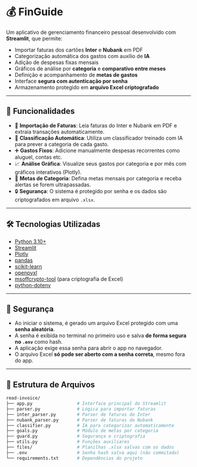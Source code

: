 # 💰 FinGuide

Um aplicativo de gerenciamento financeiro pessoal desenvolvido com **Streamlit**, que permite:

- Importar faturas dos cartões **Inter** e **Nubank** em PDF
- Categorização automática dos gastos com auxílio de **IA**
- Adição de despesas fixas mensais
- Gráficos de análise por **categoria** e **comparativo entre meses**
- Definição e acompanhamento de **metas de gastos**
- Interface **segura com autenticação por senha**
- Armazenamento protegido em **arquivo Excel criptografado**

---

## 🚀 Funcionalidades

- 📂 **Importação de Faturas**: Leia faturas do Inter e Nubank em PDF e extraia transações automaticamente.
- 🤖 **Classificação Automática**: Utiliza um classificador treinado com IA para prever a categoria de cada gasto.
- ➕ **Gastos Fixos**: Adicione manualmente despesas recorrentes como aluguel, contas etc.
- 📈 **Análise Gráfica**: Visualize seus gastos por categoria e por mês com gráficos interativos (Plotly).
- 🎯 **Metas de Categoria**: Defina metas mensais por categoria e receba alertas se forem ultrapassadas.
- 🔒 **Segurança**: O sistema é protegido por senha e os dados são criptografados em arquivo `.xlsx`.

---

## 🛠️ Tecnologias Utilizadas

- [Python 3.10+](https://www.python.org/)
- [Streamlit](https://streamlit.io/)
- [Plotly](https://plotly.com/python/)
- [pandas](https://pandas.pydata.org/)
- [scikit-learn](https://scikit-learn.org/)
- [openpyxl](https://openpyxl.readthedocs.io/)
- [msoffcrypto-tool](https://github.com/nolze/msoffcrypto-tool) (para criptografia de Excel)
- [python-dotenv](https://pypi.org/project/python-dotenv/)

---

## 🔐 Segurança

- Ao iniciar o sistema, é gerado um arquivo Excel protegido com uma **senha aleatória**.
- A senha é exibida no terminal no primeiro uso e salva **de forma segura no `.env`** como hash.
- A aplicação exige essa senha para abrir o app no navegador.
- O arquivo Excel **só pode ser aberto com a senha correta**, mesmo fora do app.

---

## 📁 Estrutura de Arquivos

```bash
read-invoice/
├── app.py                 # Interface principal do Streamlit
├── parser.py              # Lógica para importar faturas
├── inter_parser.py        # Parser de faturas do Inter
├── nubank_parser.py       # Parser de faturas do Nubank
├── classifier.py          # IA para categorizar automaticamente
├── goals.py               # Módulo de metas por categoria
├── guard.py               # Segurança e criptografia
├── utils.py               # Funções auxiliares
├── files/                 # Planilhas .xlsx salvas com os dados
├── .env                   # Senha hash salva aqui (não commitado)
└── requirements.txt       # Dependências do projeto
```
